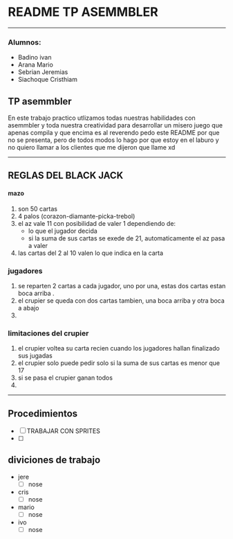 # README TP ASEMMBLER
---
### Alumnos:
  - Badino ivan
  - Arana Mario
  - Sebrian Jeremias
  - Siachoque Cristhiam

  
## TP asemmbler 

En este trabajo practico utlizamos todas nuestras habilidades con asemmbler y toda nuestra creatividad para desarrollar un misero juego que apenas compila y que encima es al reverendo pedo este README por que no se presenta, pero de todos modos lo  hago por que estoy en el laburo y no quiero llamar a los clientes que me dijeron que llame xd 

---

## REGLAS DEL BLACK JACK

#### mazo
  1. son 50 cartas
  2. 4 palos (corazon-diamante-picka-trebol)
  3. el az vale 11 con posibilidad de valer 1 dependiendo de:
        - lo que el jugador decida
        - si la suma de sus cartas se exede de 21, automaticamente el az pasa a valer 
  4. las cartas del 2 al 10 valen lo que indica en la carta

### jugadores
  1. se reparten 2 cartas a cada jugador, uno por una, estas dos cartas estan boca arriba .
  2. el crupier se queda con dos cartas tambien, una boca arriba y otra boca a abajo
  3. 

### limitaciones del crupier
  1. el crupier voltea su carta recien cuando los jugadores hallan finalizado sus jugadas 
  2. el crupier solo puede pedir solo si la suma de sus cartas es menor que 17
  3. si se pasa el crupier ganan todos
  4. 

---

## Procedimientos
- [ ] TRABAJAR CON SPRITES
- [ ] 

## diviciones de trabajo

- jere
  - [ ] nose

- cris
  - [ ] nose
 
- mario
  - [ ] nose
 
- ivo
  - [ ] nose
